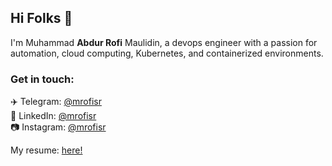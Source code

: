 ## Hi Folks 👋

I'm Muhammad **Abdur Rofi** Maulidin, a devops engineer with a passion for automation, cloud computing, Kubernetes, and containerized environments.

### Get in touch:
✈️ Telegram: [@mrofisr](https://t.me/@mrofisr)\
👥 LinkedIn: [@mrofisr](https://linkedin.com/in/mrofisr)\
📷 Instagram: [@mrofisr](https://instagram.com/mrofisr)

My resume: [here!](https://docs.google.com/document/d/1MrNN7FVdeBrYz6cAPbFuX-bQrKRJcmVU/edit?usp=sharing&ouid=115101997489316475264&rtpof=true&sd=true)

